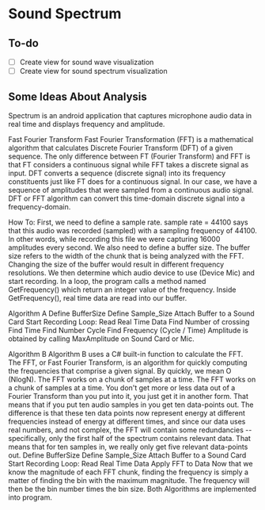 # Sound Spectrum

## To-do

- [ ] Create view for sound wave visualization
- [ ] Create view for sound spectrum visualization

## Some Ideas About Analysis

Spectrum is an android application that captures microphone audio data in real time 
and displays frequency and amplitude.

Fast Fourier Transform Fast Fourier Transformation (FFT) is a mathematical algorithm 
that calculates Discrete Fourier Transform (DFT) of a given sequence. The only difference 
between FT (Fourier Transform) and FFT is that FT considers a continuous signal while 
FFT takes a discrete signal as input. DFT converts a sequence (discrete signal) into its 
frequency constituents just like FT does for a continuous signal. In our case, we have 
a sequence of amplitudes that were sampled from a continuous audio signal. DFT or FFT 
algorithm can convert this time-domain discrete signal into a frequency-domain.

How To: First, we need to define a sample rate. sample rate = 44100 says that this audio 
was recorded (sampled) with a sampling frequency of 44100. In other words, while recording 
this file we were capturing 16000 amplitudes every second. We also need to define a buffer size. 
The buffer size refers to the width of the chunk that is being analyzed with the FFT. 
Changing the size of the buffer would result in different frequency resolutions. 
We then determine which audio device to use (Device Mic) and start recording. 
In a loop, the program calls a method named GetFrequency() which return an integer 
value of the frequency. Inside GetFrequency(), real time data are read into our buffer.

Algorithm A Define BufferSize Define Sample_Size Attach Buffer to a Sound Card Start 
Recording Loop: Read Real Time Data Find Number of crossing Find Time Find Number Cycle 
Find Frequency (Cycle / Time) Amplitude is obtained by calling MaxAmplitude on Sound Card or Mic.

Algorithm B Algorithm B uses a C# built-in function to calculate the FFT. The FFT, or Fast Fourier 
Transform, is an algorithm for quickly computing the frequencies that comprise a given signal. 
By quickly, we mean O (NlogN). The FFT works on a chunk of samples at a time. The FFT works 
on a chunk of samples at a time. You don't get more or less data out of a Fourier Transform than 
you put into it, you just get it in another form. That means that if you put ten audio samples 
in you get ten data-points out. The difference is that these ten data points now represent energy 
at different frequencies instead of energy at different times, and since our data uses real numbers, 
and not complex, the FFT will contain some redundancies -- specifically, only the first half 
of the spectrum contains relevant data. That means that for ten samples in, we really only 
get five relevant data-points out. Define BufferSize Define Sample_Size Attach Buffer to a 
Sound Card Start Recording Loop: Read Real Time Data Apply FFT to Data Now that we know the 
magnitude of each FFT chunk, finding the frequency is simply a matter of finding the bin with 
the maximum magnitude. The frequency will then be the bin number times the bin size. 
Both Algorithms are implemented into program.